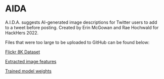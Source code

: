 # AIDA
A.I.D.A. suggests AI-generated image descriptions for Twitter users to add to a tweet before posting. 
Created by Erin McGowan and Rae Hochwald for HackHers 2022.

Files that were too large to be uploaded to GitHub can be found below:

[Flickr 8K Dataset](https://drive.google.com/drive/folders/1iLrfRTWQ53Grd-NkL1z277ptiamosFzl?usp=sharing)

[Extracted image features](https://drive.google.com/file/d/1j0bysIjdHJWIz8PEzWXUisTQ1faaWlo8/view?usp=sharing)

[Trained model weights](https://drive.google.com/file/d/1a0PmFfV2j8MsfWXe7Hb8EJZoB5wRKzhp/view?usp=sharing)

